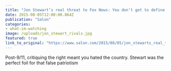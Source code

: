 ```yaml
---
title: "Jon Stewart’s real threat to Fox News: You don’t get to define patriotism!"
date: 2015-08-05T12:00:00.864Z
publication: "Salon"
categories: 
- what-im-watching
image: /uploads/jon_stewart_rivals.jpg
featured: true
link_to_original: "https://www.salon.com/2015/08/05/jon_stewarts_real_threat_to_fox_news_you_dont_get_to_define_patriotism/"
---
```

Post-9/11, critiquing the right meant you hated the country. Stewart was the perfect foil for that false patriotism